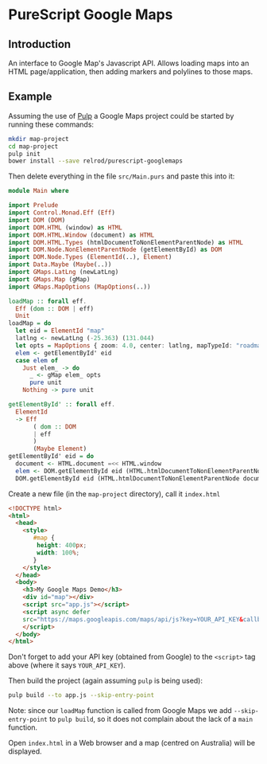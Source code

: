 # PureScript Google Maps

## Introduction

An interface to Google Map's Javascript API. Allows loading maps into an HTML page/application, then adding markers and polylines to those maps.

## Example

Assuming the use of [Pulp](https://github.com/purescript-contrib/pulp) a Google Maps project could be started by running these commands:

```Bash
mkdir map-project
cd map-project
pulp init
bower install --save relrod/purescript-googlemaps
```

Then delete everything in the file `src/Main.purs` and paste this into it:

```PureScript
module Main where

import Prelude
import Control.Monad.Eff (Eff)
import DOM (DOM)
import DOM.HTML (window) as HTML
import DOM.HTML.Window (document) as HTML
import DOM.HTML.Types (htmlDocumentToNonElementParentNode) as HTML
import DOM.Node.NonElementParentNode (getElementById) as DOM
import DOM.Node.Types (ElementId(..), Element)
import Data.Maybe (Maybe(..))
import GMaps.LatLng (newLatLng)
import GMaps.Map (gMap)
import GMaps.MapOptions (MapOptions(..))

loadMap :: forall eff.
  Eff (dom :: DOM | eff)
  Unit
loadMap = do
  let eid = ElementId "map"
  latlng <- newLatLng (-25.363) (131.044)
  let opts = MapOptions { zoom: 4.0, center: latlng, mapTypeId: "roadmap" }
  elem <- getElementById' eid
  case elem of
    Just elem_ -> do
      _ <- gMap elem_ opts
      pure unit
    Nothing -> pure unit

getElementById' :: forall eff.
  ElementId
  -> Eff
       ( dom :: DOM
       | eff
       )
       (Maybe Element)
getElementById' eid = do
  document <- HTML.document =<< HTML.window
  elem <- DOM.getElementById eid (HTML.htmlDocumentToNonElementParentNode document)
  DOM.getElementById eid (HTML.htmlDocumentToNonElementParentNode document)
```

Create a new file (in the `map-project` directory), call it `index.html`

```html
<!DOCTYPE html>
<html>
  <head>
    <style>
       #map {
        height: 400px;
        width: 100%;
       }
    </style>
  </head>
  <body>
    <h3>My Google Maps Demo</h3>
    <div id="map"></div>
    <script src="app.js"></script>
    <script async defer
    src="https://maps.googleapis.com/maps/api/js?key=YOUR_API_KEY&callback=PS.Main.loadMap">
    </script>
  </body>
</html>
```

Don't forget to add your API key (obtained from Google) to the `<script>` tag above (where it says `YOUR_API_KEY`).

Then build the project (again assuming `pulp` is being used):

```bash
pulp build --to app.js --skip-entry-point
```

Note: since our `loadMap` function is called from Google Maps we add `--skip-entry-point` to `pulp build`, so it does not complain about the lack of a `main` function.

Open `index.html` in a Web browser and a map (centred on Australia) will be displayed.